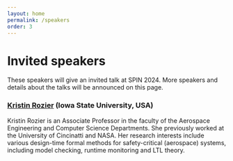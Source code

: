```yaml
---
layout: home
permalink: /speakers
order: 3
---
```


# Invited speakers

These speakers will give an invited talk at SPIN 2024. More speakers and details about the talks will be announced on this page.

### [Kristin Rozier](https://www.aere.iastate.edu/kyrozier/) (Iowa State University, USA)

Kristin Rozier is an Associate Professor in the faculty of the Aerospace Engineering and Computer Science Departments.
She previously worked at the University of Cincinatti and NASA.
Her research interests include various design-time formal methods for safety-critical (aerospace) systems, including model checking, runtime monitoring and LTL theory.


